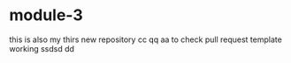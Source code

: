 # module-3
this is also my thirs new repository cc qq aa
to check pull request template working
ssdsd
dd
